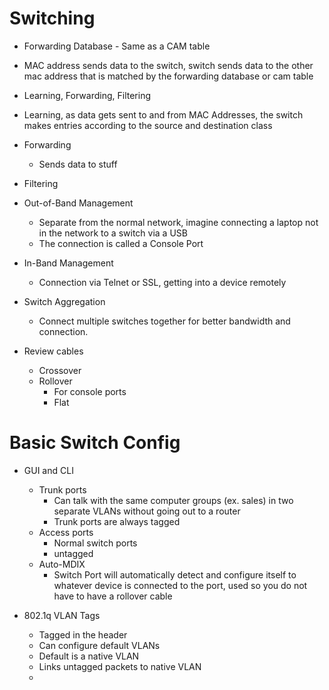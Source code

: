 
# Switching

- Forwarding Database - Same as a CAM table
- MAC address sends data to the switch, switch sends data to the other mac address that is matched by the forwarding database or cam table

- Learning, Forwarding, Filtering
- Learning, as data gets sent to and from MAC Addresses, the switch makes entries according to the source and destination class
- Forwarding 
	- Sends data to stuff
- Filtering 

- Out-of-Band Management
	- Separate from the normal network, imagine connecting a laptop not in the network to a switch via a USB 
	- The connection is called a Console Port

- In-Band Management
	- Connection via Telnet or SSL, getting into a device remotely 

- Switch Aggregation
	- Connect multiple switches together for better bandwidth and connection. 

- Review cables
	- Crossover
	- Rollover 
		- For console ports
		- Flat

# Basic Switch Config

- GUI and CLI 
	- Trunk ports
		- Can talk with the same computer groups (ex. sales) in two separate VLANs without going out to a router
		- Trunk ports are always tagged
	- Access ports
		- Normal switch ports
		- untagged
	- Auto-MDIX
		- Switch Port will automatically detect and configure itself to whatever device is connected to the port, used so you do not have to have a rollover cable

- 802.1q VLAN Tags
	- Tagged in the header
	- Can configure default VLANs
	- Default is a native VLAN
	- Links untagged packets to native VLAN
	- 
